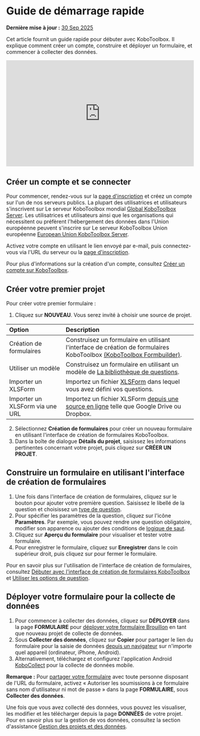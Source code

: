 # Guide de démarrage rapide
**Dernière mise à jour :** <a href="https://github.com/kobotoolbox/docs/blob/72921cfe4ac9cd4ad75c1d57664c89478f26c71a/source/quick_start.md" class="reference">30 Sep 2025</a>

Cet article fournit un guide rapide pour débuter avec KoboToolbox. Il explique comment créer un compte, construire et déployer un formulaire, et commencer à collecter des données.

<iframe src="https://www.youtube.com/embed/CYJ-Ob_7Ql8?si=SDjFjZF4zQBE-thP" style="width: 100%; aspect-ratio: 16 / 9; height: auto; border: 0;" title="YouTube video player" frameborder="0" allow="accelerometer; autoplay; clipboard-write; encrypted-media; gyroscope; picture-in-picture; web-share" allowfullscreen></iframe>



## Créer un compte et se connecter
Pour commencer, rendez-vous sur la [page d'inscription](https://www.kobotoolbox.org/sign-up/) et créez un compte sur l'un de nos serveurs publics. La plupart des utilisatrices et utilisateurs s'inscrivent sur Le serveur KoboToolbox mondial [Global KoboToolbox Server](https://kf.kobotoolbox.org/). Les utilisatrices et utilisateurs ainsi que les organisations qui nécessitent ou préfèrent l'hébergement des données dans l'Union européenne peuvent s'inscrire sur Le serveur KoboToolbox Union européenne [European Union KoboToolbox Server](https://eu.kobotoolbox.org/).

Activez votre compte en utilisant le lien envoyé par e-mail, puis connectez-vous via l'URL du serveur ou la [page d'inscription](https://www.kobotoolbox.org/sign-up/). 

<p class="note">
    Pour plus d'informations sur la création d'un compte, consultez <a href="https://support.kobotoolbox.org/creating_account.html">Créer un compte sur KoboToolbox</a>.
</p>


## Créer votre premier projet

Pour créer votre premier formulaire :
1. Cliquez sur **NOUVEAU**. Vous serez invité à choisir une source de projet.

| Option                    | Description                                                                                                           |
| :------------------------ | :-------------------------------------------------------------------------------------------------------------------- |
| Création de formulaires        | Construisez un formulaire en utilisant l'interface de création de formulaires KoboToolbox <a href="formbuilder.html" class="reference">(KoboToolbox Formbuilder)</a>.                   |
| Utiliser un modèle            | Construisez un formulaire en utilisant un modèle de <a href="question_library.html" class="reference">La bibliothèque de questions</a>.   |
| Importer un XLSForm            | Importez un fichier <a href="edit_forms_excel.html" class="reference">XLSForm</a> dans lequel vous avez défini vos questions.     |
| Importer un XLSForm via une URL | Importez un fichier XLSForm <a href="xls_url.html" class="reference">depuis une source en ligne</a> telle que Google Drive ou Dropbox. |


2. Sélectionnez **Création de formulaires** pour créer un nouveau formulaire en utilisant l'interface de création de formulaires KoboToolbox.
3. Dans la boîte de dialogue **Détails du projet**, saisissez les informations pertinentes concernant votre projet, puis cliquez sur **CRÉER UN PROJET**.

## Construire un formulaire en utilisant l'interface de création de formulaires

1. Une fois dans l'interface de création de formulaires, cliquez sur le bouton <i class="k-icon-plus"></i> pour ajouter votre première question. Saisissez le libellé de la question et choisissez un [type de question](question_types.md).
2. Pour spécifier les paramètres de la question, cliquez sur l'icône <i class="k-icon-settings"></i> **Paramètres**. Par exemple, vous pouvez rendre une question obligatoire, modifier son apparence ou ajouter des conditions de [logique de saut](skip_logic.md).
3. Cliquez sur <i class="k-icon-view"></i> **Aperçu du formulaire** pour visualiser et tester votre formulaire.
4. Pour enregistrer le formulaire, cliquez sur **Enregistrer** dans le coin supérieur droit, puis cliquez sur <i class="k-icon-close"></i> pour fermer le formulaire.

<p class="note">
    Pour en savoir plus sur l'utilisation de l'interface de création de formulaires, consultez <a href="https://support.kobotoolbox.org/formbuilder.html">Débuter avec l'interface de création de formulaires KoboToolbox</a> et <a href="https://support.kobotoolbox.org/question_options.html">Utiliser les options de question</a>.
</p>


## Déployer votre formulaire pour la collecte de données

1. Pour commencer à collecter des données, cliquez sur **DÉPLOYER** dans la page **FORMULAIRE** pour [déployer votre formulaire Brouillon](deploy_form_new_project.md) en tant que nouveau projet de collecte de données.
2. Sous **Collecter des données**, cliquez sur **Copier** pour partager le lien du formulaire pour la saisie de données [depuis un navigateur](data_through_webforms.md) sur n'importe quel appareil (ordinateur, iPhone, Android).
3. Alternativement, téléchargez et configurez l'application Android [KoboCollect](kobocollect_on_android_latest.md) pour la collecte de données mobile.


<p class="note">
    <strong>Remarque :</strong> Pour <a href="project_sharing_settings.html">partager votre formulaire</a> avec toute personne disposant de l'URL du formulaire, activez « Autoriser les soumissions à ce formulaire sans nom d'utilisateur ni mot de passe » dans la page <strong>FORMULAIRE</strong>, sous <strong>Collecter des données</strong>.
</p>


Une fois que vous avez collecté des données, vous pouvez les visualiser, les modifier et les télécharger depuis la page **DONNÉES** de votre projet. Pour en savoir plus sur la gestion de vos données, consultez la section d'assistance [Gestion des projets et des données](https://support.kobotoolbox.org/managing-projects.html).